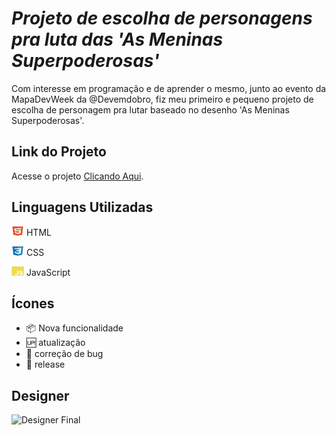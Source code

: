 # _Projeto de escolha de personagens pra luta das 'As Meninas Superpoderosas'_
Com interesse em programação e de aprender o mesmo, junto ao evento da MapaDevWeek da @Devemdobro, fiz meu primeiro e pequeno projeto de escolha 
de personagem pra lutar baseado no desenho 'As Meninas Superpoderosas'.

## Link do Projeto

Acesse o projeto <a href="https://skarllexxx.github.io/projeto-luta-das-meninas-superpoderosas/">Clicando Aqui</a>.

## Linguagens Utilizadas
  <p><img alt="HTML" height="15" width="20" src="https://raw.githubusercontent.com/devicons/devicon/master/icons/html5/html5-original.svg">  HTML</p>
  <p><img alt="CSS" height="15" width="20" src="https://raw.githubusercontent.com/devicons/devicon/master/icons/css3/css3-original.svg"> CSS</p>
  <p><img alt="Js" height="15" width="20" src="https://raw.githubusercontent.com/devicons/devicon/master/icons/javascript/javascript-plain.svg"> JavaScript<p/>
  
## Ícones
- :package: Nova funcionalidade
- :up: atualização
- :lady_beetle: correção de bug
- :checkered_flag: release

## Designer
  ![Designer Final](https://user-images.githubusercontent.com/72552303/169641928-91c064c1-955d-4106-9461-8e7c752a06df.gif)

